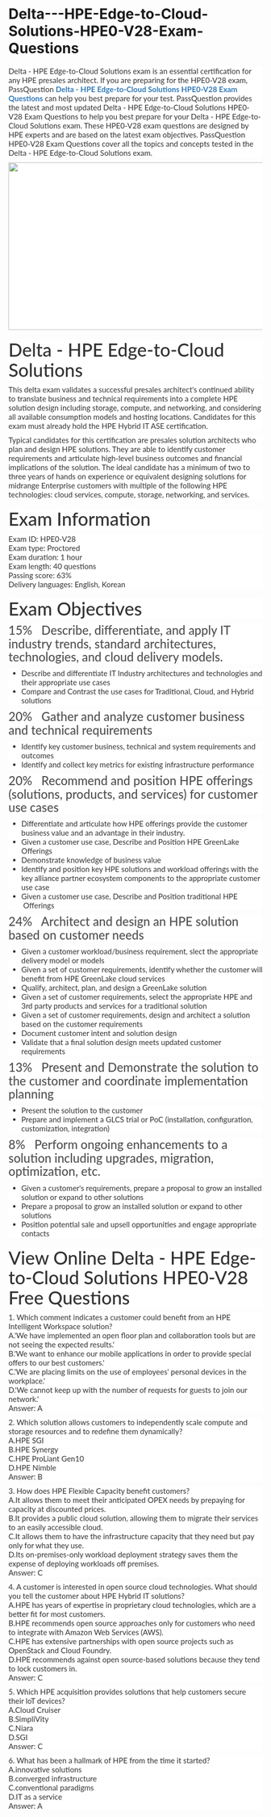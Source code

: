 # Delta---HPE-Edge-to-Cloud-Solutions-HPE0-V28-Exam-Questions
<p>
	<span style="font-size:12px;font-weight:normal;">
	<p style="box-sizing:border-box;margin-top:0px;margin-bottom:10px;color:#333333;font-family:Lato;font-size:15px;white-space:normal;background-color:#FFFFFF;">
		Delta - HPE Edge-to-Cloud Solutions exam is an essential certification for any HPE presales architect. If you are preparing for the HPE0-V28 exam, PassQuestion&nbsp;<span style="box-sizing:border-box;font-weight:700;"><a href="https://www.passquestion.com/hpe0-v28.html" style="box-sizing:border-box;background-color:transparent;color:#337AB7;text-decoration-line:none;">Delta - HPE Edge-to-Cloud Solutions HPE0-V28 Exam Questions</a></span>&nbsp;can help you best prepare for your test. PassQuestion provides the latest and most updated Delta - HPE Edge-to-Cloud Solutions HPE0-V28 Exam Questions to help you best prepare for your Delta - HPE Edge-to-Cloud Solutions exam. These HPE0-V28 exam questions are designed by HPE experts and are based on the latest exam objectives. PassQuestion HPE0-V28 Exam Questions cover all the topics and concepts tested in the Delta - HPE Edge-to-Cloud Solutions exam.
	</p>
	<p style="box-sizing:border-box;margin-top:0px;margin-bottom:10px;color:#333333;font-family:Lato;font-size:15px;white-space:normal;background-color:#FFFFFF;">
		<img alt="" src="https://www.passquestion.com/uploads/pqcom/images/20230531/af1baec8c4c7f2f77a25752b3f9d50f6.png" style="box-sizing:border-box;vertical-align:middle;max-width:100%;height:332px;width:600px;" />
	</p>
	<h1 style="box-sizing:border-box;margin:20px 0px 10px;font-size:36px;font-family:Lato;font-weight:500;line-height:1.1;color:#333333;white-space:normal;background-color:#FFFFFF;">
		Delta - HPE Edge-to-Cloud Solutions
	</h1>
	<p style="box-sizing:border-box;margin-top:0px;margin-bottom:10px;color:#333333;font-family:Lato;font-size:15px;white-space:normal;background-color:#FFFFFF;">
		This delta exam validates a successful presales architect's continued ability to translate business and technical requirements into a complete HPE solution design including storage, compute, and networking, and considering all available consumption models and hosting locations. Candidates for this exam must already hold the HPE Hybrid IT ASE certification.
	</p>
	<p style="box-sizing:border-box;margin-top:0px;margin-bottom:10px;color:#333333;font-family:Lato;font-size:15px;white-space:normal;background-color:#FFFFFF;">
		Typical candidates for this certification are presales solution architects who plan and design HPE solutions. They are able to identify customer requirements and articulate high-level business outcomes and financial implications of the solution. The ideal candidate has a minimum of two to three years of hands on experience or equivalent designing solutions for midrange Enterprise customers with multiple of the following HPE technologies: cloud services, compute, storage, networking, and services.
	</p>
	<h1 style="box-sizing:border-box;margin:20px 0px 10px;font-size:36px;font-family:Lato;font-weight:500;line-height:1.1;color:#333333;white-space:normal;background-color:#FFFFFF;">
		Exam Information
	</h1>
	<p style="box-sizing:border-box;margin-top:0px;margin-bottom:10px;color:#333333;font-family:Lato;font-size:15px;white-space:normal;background-color:#FFFFFF;">
		Exam ID: HPE0-V28<br style="box-sizing:border-box;" />
Exam type: Proctored<br style="box-sizing:border-box;" />
Exam duration: 1 hour<br style="box-sizing:border-box;" />
Exam length: 40 questions<br style="box-sizing:border-box;" />
Passing score: 63%<br style="box-sizing:border-box;" />
Delivery languages: English, Korean
	</p>
	<h1 style="box-sizing:border-box;margin:20px 0px 10px;font-size:36px;font-family:Lato;font-weight:500;line-height:1.1;color:#333333;white-space:normal;background-color:#FFFFFF;">
		Exam Objectives
	</h1>
	<h3 style="box-sizing:border-box;font-family:Lato;font-weight:500;line-height:1.1;color:#505050;margin-top:0px;margin-bottom:10px;font-size:24px;white-space:normal;background-color:#FFFFFF;">
		15% &nbsp; Describe, differentiate, and apply IT industry trends, standard architectures, technologies, and cloud delivery models.
	</h3>
	<ul style="box-sizing:border-box;margin-top:0px;margin-bottom:10px;color:#333333;font-family:Lato;font-size:15px;white-space:normal;background-color:#FFFFFF;">
		<li style="box-sizing:border-box;">
			Describe and differentiate IT Industry architectures and technologies and their appropriate use cases
		</li>
		<li style="box-sizing:border-box;">
			Compare and Contrast the use cases for Traditional, Cloud, and Hybrid solutions&nbsp;
		</li>
	</ul>
	<h3 style="box-sizing:border-box;font-family:Lato;font-weight:500;line-height:1.1;color:#505050;margin-top:0px;margin-bottom:10px;font-size:24px;white-space:normal;background-color:#FFFFFF;">
		20% &nbsp; Gather and analyze customer business and technical requirements
	</h3>
	<ul style="box-sizing:border-box;margin-top:0px;margin-bottom:10px;color:#333333;font-family:Lato;font-size:15px;white-space:normal;background-color:#FFFFFF;">
		<li style="box-sizing:border-box;">
			Identify key customer business, technical and system requirements and outcomes
		</li>
		<li style="box-sizing:border-box;">
			Identify and collect key metrics for existing infrastructure performance
		</li>
	</ul>
	<h3 style="box-sizing:border-box;font-family:Lato;font-weight:500;line-height:1.1;color:#505050;margin-top:0px;margin-bottom:10px;font-size:24px;white-space:normal;background-color:#FFFFFF;">
		20% &nbsp; Recommend and position HPE offerings (solutions, products, and services) for customer use cases
	</h3>
	<ul style="box-sizing:border-box;margin-top:0px;margin-bottom:10px;color:#333333;font-family:Lato;font-size:15px;white-space:normal;background-color:#FFFFFF;">
		<li style="box-sizing:border-box;">
			Differentiate and articulate how HPE offerings provide the customer business value and an advantage in their industry.
		</li>
		<li style="box-sizing:border-box;">
			Given a customer use case, Describe and Position HPE GreenLake Offerings
		</li>
		<li style="box-sizing:border-box;">
			Demonstrate knowledge of business value&nbsp;
		</li>
		<li style="box-sizing:border-box;">
			Identify and position key HPE solutions and workload offerings with the key alliance partner ecosystem components to the appropriate customer use case
		</li>
		<li style="box-sizing:border-box;">
			Given a customer use case, Describe and Position traditional HPE &nbsp;Offerings
		</li>
	</ul>
	<h3 style="box-sizing:border-box;font-family:Lato;font-weight:500;line-height:1.1;color:#505050;margin-top:0px;margin-bottom:10px;font-size:24px;white-space:normal;background-color:#FFFFFF;">
		24% &nbsp; Architect and design an HPE solution based on customer needs
	</h3>
	<ul style="box-sizing:border-box;margin-top:0px;margin-bottom:10px;color:#333333;font-family:Lato;font-size:15px;white-space:normal;background-color:#FFFFFF;">
		<li style="box-sizing:border-box;">
			Given a customer workload/business requirement, slect the appropriate delivery model or models
		</li>
		<li style="box-sizing:border-box;">
			Given a set of customer requirements, identify whether the customer will benefit from HPE GreenLake cloud services
		</li>
		<li style="box-sizing:border-box;">
			Qualify, architect, plan, and design a GreenLake solution
		</li>
		<li style="box-sizing:border-box;">
			Given a set of customer requirements, select the appropriate HPE and 3rd party products and services for a traditional solution
		</li>
		<li style="box-sizing:border-box;">
			Given a set of customer requirements, design and architect a solution based on the customer requirements
		</li>
		<li style="box-sizing:border-box;">
			Document customer intent and solution design
		</li>
		<li style="box-sizing:border-box;">
			Validate that a final solution design meets updated customer requirements
		</li>
	</ul>
	<h3 style="box-sizing:border-box;font-family:Lato;font-weight:500;line-height:1.1;color:#505050;margin-top:0px;margin-bottom:10px;font-size:24px;white-space:normal;background-color:#FFFFFF;">
		13% &nbsp; Present and Demonstrate the solution to the customer and coordinate implementation planning
	</h3>
	<ul style="box-sizing:border-box;margin-top:0px;margin-bottom:10px;color:#333333;font-family:Lato;font-size:15px;white-space:normal;background-color:#FFFFFF;">
		<li style="box-sizing:border-box;">
			Present the solution to the customer
		</li>
		<li style="box-sizing:border-box;">
			Prepare and implement a GLCS trial or PoC (installation, configuration, customization, integration)
		</li>
	</ul>
	<h3 style="box-sizing:border-box;font-family:Lato;font-weight:500;line-height:1.1;color:#505050;margin-top:0px;margin-bottom:10px;font-size:24px;white-space:normal;background-color:#FFFFFF;">
		8% &nbsp; Perform ongoing enhancements to a solution including upgrades, migration, optimization, etc.
	</h3>
	<ul style="box-sizing:border-box;margin-top:0px;margin-bottom:10px;color:#333333;font-family:Lato;font-size:15px;white-space:normal;background-color:#FFFFFF;">
		<li style="box-sizing:border-box;">
			Given a customer's requirements, prepare a proposal to grow an installed solution or expand to other solutions
		</li>
		<li style="box-sizing:border-box;">
			Prepare a proposal to grow an installed solution or expand to other solutions
		</li>
		<li style="box-sizing:border-box;">
			Position potential sale and upsell opportunities and engage appropriate contacts
		</li>
	</ul>
	<h1 style="box-sizing:border-box;margin:20px 0px 10px;font-size:36px;font-family:Lato;font-weight:500;line-height:1.1;color:#333333;white-space:normal;background-color:#FFFFFF;">
		View Online Delta - HPE Edge-to-Cloud Solutions HPE0-V28 Free Questions
	</h1>
	<p style="box-sizing:border-box;margin-top:0px;margin-bottom:10px;color:#333333;font-family:Lato;font-size:15px;white-space:normal;background-color:#FFFFFF;">
		1. Which comment indicates a customer could benefit from an HPE Intelligent Workspace solution?<br style="box-sizing:border-box;" />
A.'We have implemented an open floor plan and collaboration tools but are not seeing the expected results.'<br style="box-sizing:border-box;" />
B.'We want to enhance our mobile applications in order to provide special offers to our best customers.'<br style="box-sizing:border-box;" />
C.'We are placing limits on the use of employees' personal devices in the workplace.'<br style="box-sizing:border-box;" />
D.'We cannot keep up with the number of requests for guests to join our network.'<br style="box-sizing:border-box;" />
Answer: A
	</p>
	<p style="box-sizing:border-box;margin-top:0px;margin-bottom:10px;color:#333333;font-family:Lato;font-size:15px;white-space:normal;background-color:#FFFFFF;">
		2. Which solution allows customers to independently scale compute and storage resources and to redefine them dynamically?<br style="box-sizing:border-box;" />
A.HPE SGI<br style="box-sizing:border-box;" />
B.HPE Synergy<br style="box-sizing:border-box;" />
C.HPE ProLiant Gen10<br style="box-sizing:border-box;" />
D.HPE Nimble<br style="box-sizing:border-box;" />
Answer: B
	</p>
	<p style="box-sizing:border-box;margin-top:0px;margin-bottom:10px;color:#333333;font-family:Lato;font-size:15px;white-space:normal;background-color:#FFFFFF;">
		3. How does HPE Flexible Capacity benefit customers?<br style="box-sizing:border-box;" />
A.It allows them to meet their anticipated OPEX needs by prepaying for capacity at discounted prices.<br style="box-sizing:border-box;" />
B.It provides a public cloud solution, allowing them to migrate their services to an easily accessible cloud.<br style="box-sizing:border-box;" />
C.It allows them to have the infrastructure capacity that they need but pay only for what they use.<br style="box-sizing:border-box;" />
D.Its on-premises-only workload deployment strategy saves them the expense of deploying workloads off premises.<br style="box-sizing:border-box;" />
Answer: C
	</p>
	<p style="box-sizing:border-box;margin-top:0px;margin-bottom:10px;color:#333333;font-family:Lato;font-size:15px;white-space:normal;background-color:#FFFFFF;">
		4. A customer is interested in open source cloud technologies. What should you tell the customer about HPE Hybrid IT solutions?<br style="box-sizing:border-box;" />
A.HPE has years of expertise in proprietary cloud technologies, which are a better fit for most customers.<br style="box-sizing:border-box;" />
B.HPE recommends open source approaches only for customers who need to integrate with Amazon Web Services (AWS).<br style="box-sizing:border-box;" />
C.HPE has extensive partnerships with open source projects such as OpenStack and Cloud Foundry.<br style="box-sizing:border-box;" />
D.HPE recommends against open source-based solutions because they tend to lock customers in.<br style="box-sizing:border-box;" />
Answer: C
	</p>
	<p style="box-sizing:border-box;margin-top:0px;margin-bottom:10px;color:#333333;font-family:Lato;font-size:15px;white-space:normal;background-color:#FFFFFF;">
		5. Which HPE acquisition provides solutions that help customers secure their loT devices?<br style="box-sizing:border-box;" />
A.Cloud Cruiser<br style="box-sizing:border-box;" />
B.SimpliVity<br style="box-sizing:border-box;" />
C.Niara<br style="box-sizing:border-box;" />
D.SGI<br style="box-sizing:border-box;" />
Answer: C
	</p>
	<p style="box-sizing:border-box;margin-top:0px;margin-bottom:10px;color:#333333;font-family:Lato;font-size:15px;white-space:normal;background-color:#FFFFFF;">
		6. What has been a hallmark of HPE from the time it started?<br style="box-sizing:border-box;" />
A.innovative solutions<br style="box-sizing:border-box;" />
B.converged infrastructure<br style="box-sizing:border-box;" />
C.conventional paradigms<br style="box-sizing:border-box;" />
D.IT as a service<br style="box-sizing:border-box;" />
Answer: A
	</p>
</span>
</p>
<p>
	<span style="white-space:normal;"></span> 
</p>
